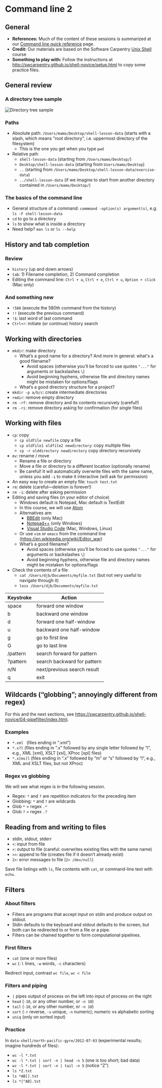 # Command line 2

## General

* **References:** Much of the content of these sessions is summarized at our [Command line quick reference](command_resources.md) page.
* **Credit:** Our materials are based on the Software Carpentry [Unix Shell](http://swcarpentry.github.io/shell-novice/) course
* **Something to play with:** Follow the instructions at <http://swcarpentry.github.io/shell-novice/setup.html> to copy some practice files.

## General review

### A directory tree sample

![Directory tree sample](images/directory_tree_sample.png)

### Paths

* Absolute path: `/Users/mamo/Desktop/shell-lesson-data` (starts with a slash, which means "root directory", i.e. uppermost directory of the filesystem)
	* This is the one you get when you type `pwd`
* Relative path
	* `shell-lesson-data` (starting from `/Users/mamo/Desktop/`)
	* `Desktop/shell-lesson-data` (starting from `Users/mamo/Desktop`)
	* `..` (starting from `/Users/mamo/Desktop/shell-lesson-data/exercise-data`)
	* `../shell-lesson-data` (if we imagine to start from another directory contained in `/Users/mamo/Desktop/`)

### The basics of the command line

* General structure of a command: `commmand -option(s) argument(s)`, e.g. `ls -F shell-lesson-data`
* `cd` to go to a directory
* `ls` to show what is inside a directory
* Need help? `man ls` or `ls --help`

## History and tab completion

### Review

* `history` (up and down arrows)
* `tab`: 1) Filename completion, 2) Command completion
* Editing the command line: `Ctrl + a`, `Ctrl + e`, `Ctrl + u`, `Option + click` (Mac only)

### And something new

* `!580` (execute the 580th command from the history)
* `!!` (execute the previous command)
* `!$`: last word of last command
* `Ctrl+r`: initiate (or continue) history search

## Working with directories

* `mkdir`: make directory
	* What’s a good name for a directory? And more in general: what's a good filename?
		* Avoid spaces (otherwise you'll be forced to use quotes `"..."` for arguments or backslashes `\`)
		* Avoid beginning hyphens, otherwise file and directory names might be mistaken for options/flags
	* What’s a good directory structure for a project?
* `mkdir -p a/b/c`: create intermediate directories
* `rmdir`: remove empty directory
* `rm -rf:` remove directory and its contents recursively (careful!)
* `rm -ri`: remove directory asking for confirmation (for single files)

## Working with files

* `cp`: copy
	* `cp oldfile newfile` copy a file
	* `cp oldfile1 oldfile2 newdirectory`: copy multiple files
	* `cp -r olddirectory newdirectory` copy directory recursively
* `mv`: rename / move
	* Rename a file or directory
	* Move a file or directory to a different location (optionally rename)
	* Be careful! It will automatically overwrite files with the same name, unless you add `-i` to make it interactive (will ask for permission)
* An easy way to create an empty file: `touch test.txt`
* `rm`: delete (careful—deletion is forever!)
* `rm -i`: delete after asking permission
* Editing and saving files (in your editor of choice)
	* Windows default is Notepad, Mac default is TextEdit
	* In this course, we will use [Atom](https://atom.io/)
	* Alternatives are:
		* [BBEdit](https://www.barebones.com/products/bbedit/) (only Mac)
		* [Notepad++](https://notepad-plus-plus.org/) (only Windows)
		* [Visual Studio Code](https://code.visualstudio.com/) (Mac, Windows, Linux)
	* Or use `vim` or `emacs` from the command line (<https://en.wikipedia.org/wiki/Editor_war>)
	* What’s a good filename?
		* Avoid spaces (otherwise you'll be forced to use quotes `"..."` for arguments or backslashes `\`)
		* Avoid beginning hyphens, otherwise file and directory names might be mistaken for options/flags
* Check the contents of a file
	* `cat /Users/djb/Documents/myfile.txt` (but not very useful to navigate through it)
	* `less /Users/djb/Documents/myfile.txt`

| Keystroke | Action |
| --------- | ------ |
| space | forward one window |
| b | backward one window |
| d | forward one half-window |
| u | backward one half-window |
| g | go to first line |
| G | go to last line |
| /pattern | search forward for pattern |
| ?pattern | search backward for pattern |
| n/N | next/previous search result |
| q | exit |

## Wildcards (“globbing”; annoyingly different from regex)

For this and the next sections, see <https://swcarpentry.github.io/shell-novice/04-pipefilter/index.html>.

### Examples

* `*.xml ` (files ending in “.xml”)
* `*.x?l` (files ending in “.x” followed by any single letter followed by “l”, e.g., XML [xml], XSLT [xsl], XProc [xpl] files)
* `*.x[ms]l` (files ending in “.x” followed by “m” or “s” followed by “l”, e.g., XML and XSLT files, but not XProc)

### Regex vs globbing

We will see what regex is in the following session.

* Regex: `*` and `?` are repetition indicators for the preceding item
* Globbing: `*` and `?` are wildcards
* Glob `*` = regex `.*`
* Glob `?` = regex `.?`

## Reading from and writing to files

* stdin, stdout, stderr
* `<`: input from file
* `>`: output to file (careful: overwrites existing files with the same name)
* `>>`: append to file (creates file if it doesn’t already exist)
* `2>`: error messages to file (`2> /dev/null`)

Save file listings with `ls`, file contents with `cat`, or command-line text with `echo`.

## Filters

### About filters

* Filters are programs that accept input on stdin and produce output on stdout.
* Stdin defaults to the keyboard and stdout defaults to the screen, but both can be redirected to or from a file or a pipe.
* Filters can be chained together to form computational pipelines.

### First filters

* `cat` (one or more files)
* `wc` (`-l` lines, `-w` words, `-c` characters)

Redirect input, contrast `wc file`, `wc < file`

### Filters and piping

* `|` pipes output of process on the left into input of process on the right
* `head` (`-10`, or any other number, or `-n 10`)
* `tail` (`-10`, or any other number, or `-n 10`)
* `sort` (`-r` reverse, `-u` unique, `-n` numeric); numeric vs alphabetic sorting
* `uniq` (only on sorted input)

### Practice

In `data-shell/north-pacific-gyre/2012-07-03` (experimental results; imagine hundreds of files):

* `wc -l *.txt`
* `wc -l *.txt | sort -n | head -n 5` (one is too short; bad data)
* `wc -l *.txt | sort -n | tail -n 5` (notice “Z”)
* `ls *Z.txt`
* `ls *AB[].txt`
* `ls *[^AB].txt`
